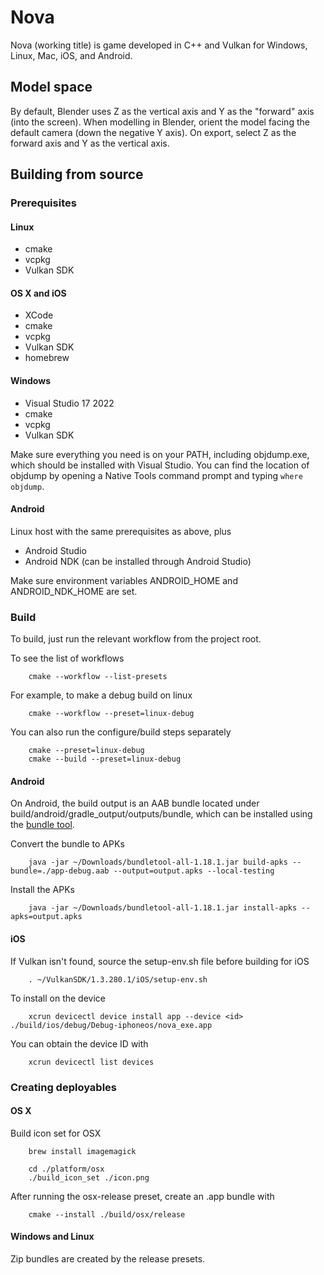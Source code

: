 Nova
====

Nova (working title) is game developed in C++ and Vulkan for Windows, Linux, Mac, iOS, and Android.

Model space
-----------

By default, Blender uses Z as the vertical axis and Y as the "forward" axis (into the screen). When modelling in Blender, orient the model facing the default camera (down the negative Y axis). On export, select Z as the forward axis and Y as the vertical axis. 

Building from source
--------------------

### Prerequisites

#### Linux

* cmake
* vcpkg
* Vulkan SDK

#### OS X and iOS

* XCode
* cmake
* vcpkg
* Vulkan SDK
* homebrew

#### Windows

* Visual Studio 17 2022
* cmake
* vcpkg
* Vulkan SDK

Make sure everything you need is on your PATH, including objdump.exe, which should be installed with Visual Studio. You can find the location of objdump by opening a Native Tools command prompt and typing `where objdump`.

#### Android

Linux host with the same prerequisites as above, plus

* Android Studio
* Android NDK (can be installed through Android Studio)

Make sure environment variables ANDROID_HOME and ANDROID_NDK_HOME are set.

### Build

To build, just run the relevant workflow from the project root.

To see the list of workflows

```
    cmake --workflow --list-presets
```

For example, to make a debug build on linux

```
    cmake --workflow --preset=linux-debug
```

You can also run the configure/build steps separately

```
    cmake --preset=linux-debug
    cmake --build --preset=linux-debug
```

#### Android

On Android, the build output is an AAB bundle located under build/android/gradle_output/outputs/bundle, which can be installed using the [bundle tool](https://github.com/google/bundletool/releases).

Convert the bundle to APKs

```
    java -jar ~/Downloads/bundletool-all-1.18.1.jar build-apks --bundle=./app-debug.aab --output=output.apks --local-testing
```

Install the APKs

```
    java -jar ~/Downloads/bundletool-all-1.18.1.jar install-apks --apks=output.apks
```

#### iOS

If Vulkan isn't found, source the setup-env.sh file before building for iOS

```
    . ~/VulkanSDK/1.3.280.1/iOS/setup-env.sh
```

To install on the device

```
    xcrun devicectl device install app --device <id> ./build/ios/debug/Debug-iphoneos/nova_exe.app
```

You can obtain the device ID with

```
    xcrun devicectl list devices
```

### Creating deployables

#### OS X

Build icon set for OSX

```
    brew install imagemagick

    cd ./platform/osx
    ./build_icon_set ./icon.png
```

After running the osx-release preset, create an .app bundle with

```
    cmake --install ./build/osx/release
```

#### Windows and Linux

Zip bundles are created by the release presets.
